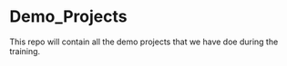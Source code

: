 # Demo_Projects


This repo will contain all the demo projects that we have doe during the training.
